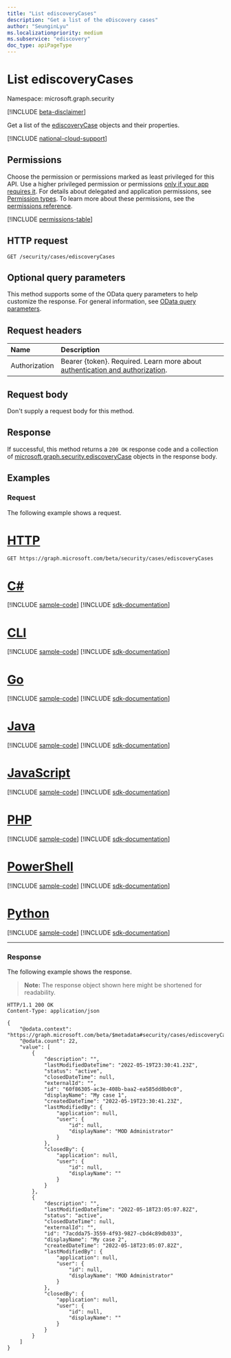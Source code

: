 ```yaml
---
title: "List ediscoveryCases"
description: "Get a list of the eDiscovery cases"
author: "SeunginLyu"
ms.localizationpriority: medium
ms.subservice: "ediscovery"
doc_type: apiPageType
---
```


# List ediscoveryCases
Namespace: microsoft.graph.security

[!INCLUDE [beta-disclaimer](../../includes/beta-disclaimer.md)]

Get a list of the [ediscoveryCase](../resources/security-ediscoverycase.md) objects and their properties.

[!INCLUDE [national-cloud-support](../../includes/global-us.md)]

## Permissions
Choose the permission or permissions marked as least privileged for this API. Use a higher privileged permission or permissions [only if your app requires it](/graph/permissions-overview#best-practices-for-using-microsoft-graph-permissions). For details about delegated and application permissions, see [Permission types](/graph/permissions-overview#permission-types). To learn more about these permissions, see the [permissions reference](/graph/permissions-reference).

<!-- { "blockType": "permissions", "name": "security_casesroot_list_ediscoverycases" } -->
[!INCLUDE [permissions-table](../includes/permissions/security-casesroot-list-ediscoverycases-permissions.md)]

## HTTP request

<!-- {
  "blockType": "ignored"
}
-->
``` http
GET /security/cases/ediscoveryCases
```

## Optional query parameters
This method supports some of the OData query parameters to help customize the response. For general information, see [OData query parameters](/graph/query-parameters).

## Request headers
|Name|Description|
|:---|:---|
|Authorization|Bearer {token}. Required. Learn more about [authentication and authorization](/graph/auth/auth-concepts).|

## Request body
Don't supply a request body for this method.

## Response

If successful, this method returns a `200 OK` response code and a collection of [microsoft.graph.security.ediscoveryCase](../resources/security-ediscoverycase.md) objects in the response body.

## Examples

### Request
The following example shows a request.

# [HTTP](#tab/http)
<!-- {
  "blockType": "request",
  "name": "list_ediscoverycase"
}
-->
``` http
GET https://graph.microsoft.com/beta/security/cases/ediscoveryCases
```

# [C#](#tab/csharp)
[!INCLUDE [sample-code](../includes/snippets/csharp/list-ediscoverycase-csharp-snippets.md)]
[!INCLUDE [sdk-documentation](../includes/snippets/snippets-sdk-documentation-link.md)]

# [CLI](#tab/cli)
[!INCLUDE [sample-code](../includes/snippets/cli/list-ediscoverycase-cli-snippets.md)]
[!INCLUDE [sdk-documentation](../includes/snippets/snippets-sdk-documentation-link.md)]

# [Go](#tab/go)
[!INCLUDE [sample-code](../includes/snippets/go/list-ediscoverycase-go-snippets.md)]
[!INCLUDE [sdk-documentation](../includes/snippets/snippets-sdk-documentation-link.md)]

# [Java](#tab/java)
[!INCLUDE [sample-code](../includes/snippets/java/list-ediscoverycase-java-snippets.md)]
[!INCLUDE [sdk-documentation](../includes/snippets/snippets-sdk-documentation-link.md)]

# [JavaScript](#tab/javascript)
[!INCLUDE [sample-code](../includes/snippets/javascript/list-ediscoverycase-javascript-snippets.md)]
[!INCLUDE [sdk-documentation](../includes/snippets/snippets-sdk-documentation-link.md)]

# [PHP](#tab/php)
[!INCLUDE [sample-code](../includes/snippets/php/list-ediscoverycase-php-snippets.md)]
[!INCLUDE [sdk-documentation](../includes/snippets/snippets-sdk-documentation-link.md)]

# [PowerShell](#tab/powershell)
[!INCLUDE [sample-code](../includes/snippets/powershell/list-ediscoverycase-powershell-snippets.md)]
[!INCLUDE [sdk-documentation](../includes/snippets/snippets-sdk-documentation-link.md)]

# [Python](#tab/python)
[!INCLUDE [sample-code](../includes/snippets/python/list-ediscoverycase-python-snippets.md)]
[!INCLUDE [sdk-documentation](../includes/snippets/snippets-sdk-documentation-link.md)]

---

### Response
The following example shows the response.
>**Note:** The response object shown here might be shortened for readability.
<!-- {
  "blockType": "response",
  "truncated": true,
  "@odata.type": "Collection(microsoft.graph.security.ediscoveryCase)"
}
-->
``` http
HTTP/1.1 200 OK
Content-Type: application/json

{
    "@odata.context": "https://graph.microsoft.com/beta/$metadata#security/cases/ediscoveryCases",
    "@odata.count": 22,
    "value": [
        {
            "description": "",
            "lastModifiedDateTime": "2022-05-19T23:30:41.23Z",
            "status": "active",
            "closedDateTime": null,
            "externalId": "",
            "id": "60f86305-ac3e-408b-baa2-ea585dd8b0c0",
            "displayName": "My case 1",
            "createdDateTime": "2022-05-19T23:30:41.23Z",
            "lastModifiedBy": {
                "application": null,
                "user": {
                    "id": null,
                    "displayName": "MOD Administrator"
                }
            },
            "closedBy": {
                "application": null,
                "user": {
                    "id": null,
                    "displayName": ""
                }
            }
        },
        {
            "description": "",
            "lastModifiedDateTime": "2022-05-18T23:05:07.82Z",
            "status": "active",
            "closedDateTime": null,
            "externalId": "",
            "id": "7acdda75-3559-4f93-9827-cbd4c89db033",
            "displayName": "My case 2",
            "createdDateTime": "2022-05-18T23:05:07.82Z",
            "lastModifiedBy": {
                "application": null,
                "user": {
                    "id": null,
                    "displayName": "MOD Administrator"
                }
            },
            "closedBy": {
                "application": null,
                "user": {
                    "id": null,
                    "displayName": ""
                }
            }
        }
    ]
}
```


